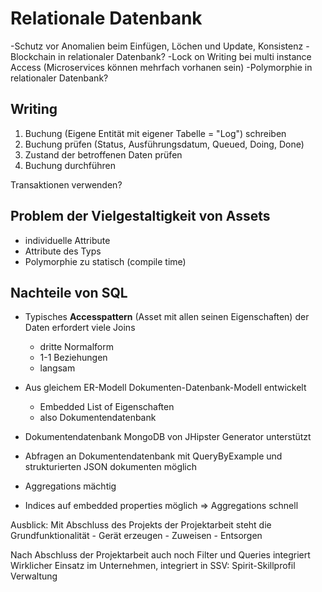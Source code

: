 # Relationale Datenbank

-Schutz vor Anomalien beim Einfügen, Löchen und Update, Konsistenz
-Blockchain in relationaler Datenbank?
-Lock on Writing bei multi instance Access (Microservices können mehrfach vorhanen sein)
-Polymorphie in relationaler Datenbank?





## Writing
1. Buchung (Eigene Entität mit eigener Tabelle = "Log") schreiben
2. Buchung prüfen (Status, Ausführungsdatum, Queued, Doing, Done)
3. Zustand der betroffenen Daten prüfen
4. Buchung durchführen

Transaktionen verwenden?

## Problem der Vielgestaltigkeit von Assets
- individuelle Attribute
- Attribute des Typs
- Polymorphie zu statisch (compile time)

## Nachteile von SQL
- Typisches **Accesspattern** (Asset mit allen seinen Eigenschaften) der Daten erfordert viele Joins
	- dritte Normalform
	- 1-1 Beziehungen
	- langsam

- Aus gleichem ER-Modell Dokumenten-Datenbank-Modell entwickelt
	- Embedded List of Eigenschaften
	- also Dokumentendatenbank

- Dokumentendatenbank MongoDB von JHipster Generator unterstützt

- Abfragen an Dokumentendatenbank mit QueryByExample und strukturierten JSON dokumenten möglich
- Aggregations mächtig
- Indices auf embedded properties möglich => Aggregations schnell


Ausblick:
Mit Abschluss des Projekts der Projektarbeit steht die Grundfunktionalität
	- Gerät erzeugen
	- Zuweisen
	- Entsorgen

Nach Abschluss der Projektarbeit auch noch Filter und Queries integriert
Wirklicher Einsatz im Unternehmen, integriert in SSV: Spirit-Skillprofil Verwaltung